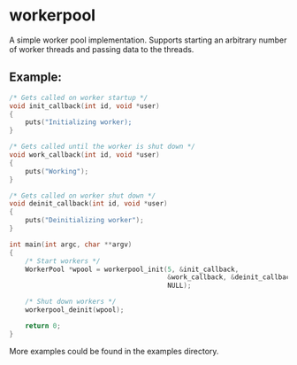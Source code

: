 workerpool
==========

A simple worker pool implementation. Supports starting an arbitrary number
of worker threads and passing data to the threads.

Example:
------
```c
/* Gets called on worker startup */
void init_callback(int id, void *user)
{
    puts("Initializing worker);
}

/* Gets called until the worker is shut down */
void work_callback(int id, void *user)
{
    puts("Working");
}

/* Gets called on worker shut down */
void deinit_callback(int id, void *user)
{
    puts("Deinitializing worker");
}

int main(int argc, char **argv)
{
    /* Start workers */
    WorkerPool *wpool = workerpool_init(5, &init_callback,
                                        &work_callback, &deinit_callback,
                                        NULL);

    /* Shut down workers */
    workerpool_deinit(wpool);

    return 0;
}
```

More examples could be found in the examples directory.

